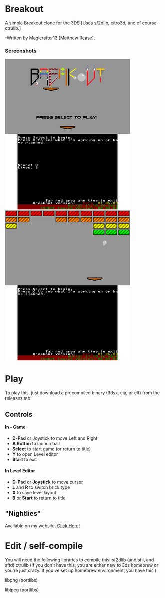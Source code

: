 # Breakout
A simple Breakout clone for the 3DS [Uses sf2dlib, citro3d, and of course ctrulib.]

-Written by Magicrafter13 [Matthew Rease].

### Screenshots

![Screenshot1](/BreakoutLeft.png) ![Screenshot2](/BreakoutRight.png)


# Play
To play this, just download a precompiled binary (3dsx, cia, or elf) from the releases tab.

## Controls
#### In - Game ####
* __D-Pad__ or Joystick to move Left and Right
* __A Button__ to launch ball
* __Select__ to start game (or return to title)
* __Y__ to open Level editor
* __Start__ to exit

#### In Level Editor ####
* __D-Pad__ or __Joystick__ to move cursor
* __L__ and __R__ to switch brick type
* __X__ to save level layout
* __B__ or __Start__ to return to title

## "Nightlies"
Available on my website. [Click Here!](http://oldforgeinn.ddns.net/Games/?game=Breakout#download)

# Edit / self-compile
You will need the following libraries to compile this:
sf2dlib (and sfil, and sftd)
ctrulib (If you don't have this, you are either new to 3ds homebrew or you're just crazy.
    If you've set up homebrew environment, you have this.)

libpng (portlibs)

libjpeg (portlibs)
